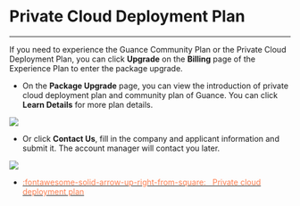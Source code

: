 # Private Cloud Deployment Plan
---

If you need to experience the Guance Community Plan or the Private Cloud Deployment Plan, you can click **Upgrade** on the **Billing** page of the Experience Plan to enter the package upgrade.

- On the **Package Upgrade** page, you can view the introduction of private cloud deployment plan and community plan of Guance. You can click **Learn Details** for more plan details.

![](img/10.account_3.png)

- Or click **Contact Us**, fill in the company and applicant information and submit it. The account manager will contact you later.

![](img/10.account_4.png)


<div class="grid cards" markdown>

- [<font color="coral"> :fontawesome-solid-arrow-up-right-from-square: &nbsp; Private cloud deployment plan</font>](../deployment/deployment-description.md#_4)


</div>




